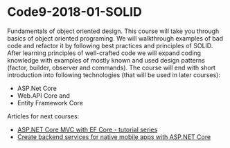 # Code9-2018-01-SOLID

Fundamentals of object oriented design. This course will take you through basics of object oriented programing. We will walkthrough examples of bad code and refactor it by following best practices and principles of SOLID. 
After learning principles of well-crafted code we will expand coding knowledge with examples of mostly known and used design patterns (factor, builder, observer and commands). 
The course will end with short introduction into following technologies (that will be used in later courses):
- ASP.Net Core
- Web.API Core and 
- Entity Framework Core

Articles for next courses:
 - [ASP.NET Core MVC with EF Core - tutorial series](https://docs.microsoft.com/en-us/aspnet/core/data/ef-mvc/?view=aspnetcore-2.1)
 - [Create backend services for native mobile apps with ASP.NET Core](https://docs.microsoft.com/en-us/aspnet/core/mobile/native-mobile-backend?view=aspnetcore-2.1)
